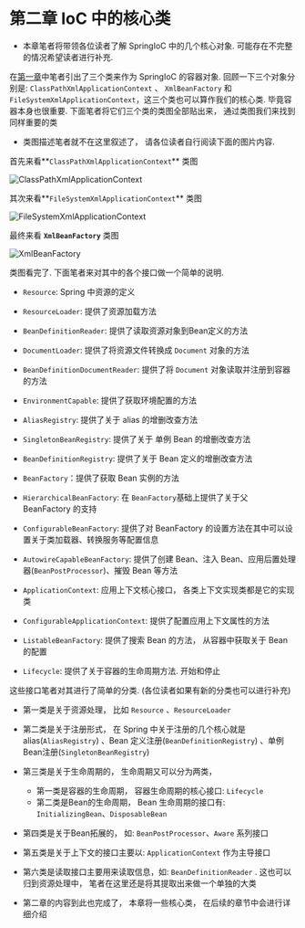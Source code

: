 
# 第二章 IoC 中的核心类
- 本章笔者将带领各位读者了解 SpringIoC 中的几个核心对象. 可能存在不完整的情况希望读者进行补充. 

在[第一章](/docs/ch-01/第一章-容器环境搭建及基本使用.md)中笔者引出了三个类来作为 SpringIoC 的容器对象. 回顾一下三个对象分别是: `ClassPathXmlApplicationContext` 、 `XmlBeanFactory` 和 `FileSystemXmlApplicationContext`，这三个类也可以算作我们的核心类. 毕竟容器本身也很重要. 下面笔者将它们三个类的类图全部贴出来， 通过类图我们来找到同样重要的类



- 类图描述笔者就不在这里叙述了， 请各位读者自行阅读下面的图片内容. 

首先来看**`ClassPathXmlApplicationContext`** 类图

![ClassPathXmlApplicationContext](./images/ClassPathXmlApplicationContext.png)

其次来看**`FileSystemXmlApplicationContext`** 类图

![FileSystemXmlApplicationContext](./images/FileSystemXmlApplicationContext.png)

最终来看 **`XmlBeanFactory`** 类图

![XmlBeanFactory](./images/XmlBeanFactory.png)






类图看完了. 下面笔者来对其中的各个接口做一个简单的说明. 

- `Resource`: Spring 中资源的定义
- `ResourceLoader`: 提供了资源加载方法
- `BeanDefinitionReader`: 提供了读取资源对象到Bean定义的方法
- `DocumentLoader`: 提供了将资源文件转换成 `Document` 对象的方法
- `BeanDefinitionDocumentReader`: 提供了将 `Document` 对象读取并注册到容器的方法
- `EnvironmentCapable`: 提供了获取环境配置的方法
- `AliasRegistry`: 提供了关于 alias 的增删改查方法
- `SingletonBeanRegistry`: 提供了关于 单例 Bean 的增删改查方法
- `BeanDefinitionRegistry`: 提供了关于 Bean 定义的增删改查方法
- `BeanFactory`：提供了获取 Bean 实例的方法
- `HierarchicalBeanFactory`: 在 `BeanFactory`基础上提供了关于父 BeanFactory 的支持
- `ConfigurableBeanFactory`: 提供了对 BeanFactory 的设置方法在其中可以设置关于类加载器、转换服务等配置信息
- `AutowireCapableBeanFactory`: 提供了创建 Bean、注入 Bean、应用后置处理器(`BeanPostProcessor`)、摧毁 Bean 等方法

- `ApplicationContext`: 应用上下文核心接口， 各类上下文实现类都是它的实现类
- `ConfigurableApplicationContext`: 提供了配置应用上下文属性的方法
- `ListableBeanFactory`: 提供了搜索 Bean 的方法， 从容器中获取关于 Bean 的配置
- `Lifecycle`: 提供了关于容器的生命周期方法. 开始和停止





这些接口笔者对其进行了简单的分类. (各位读者如果有新的分类也可以进行补充)

-  第一类是关于资源处理， 比如 `Resource` 、`ResourceLoader`
-  第二类是关于注册形式， 在 Spring 中关于注册的几个核心就是 alias(`AliasRegistry`) 、Bean 定义注册(`BeanDefinitionRegistry`) 、单例Bean注册(`SingletonBeanRegistry`)
-  第三类是关于生命周期的， 生命周期又可以分为两类， 
   - 第一类是容器的生命周期， 容器生命周期的核心接口: `Lifecycle`
   - 第二类是Bean的生命周期， Bean 生命周期的接口有: `InitializingBean`、`DisposableBean`
-  第四类是关于Bean拓展的， 如: `BeanPostProcessor`、`Aware` 系列接口
-  第五类是关于上下文的接口主要以: `ApplicationContext` 作为主导接口
-  第六类是读取接口主要用来读取信息，如: `BeanDefinitionReader` . 这也可以归到资源处理中， 笔者在这里还是将其提取出来做一个单独的大类



- 第二章的内容到此也完成了， 本章将一些核心类， 在后续的章节中会进行详细介绍